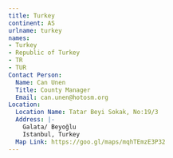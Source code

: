 ```yaml
---
title: Turkey
continent: AS
urlname: turkey
names:
- Turkey
- Republic of Turkey
- TR
- TUR
Contact Person:
  Name: Can Unen
  Title: County Manager
  Email: can.unen@hotosm.org
Location:
  Location Name: Tatar Beyi Sokak, No:19/3
  Address: |-
    Galata/ Beyoğlu
    Istanbul, Turkey
  Map Link: https://goo.gl/maps/mqhTEmzE3P32
---
```


